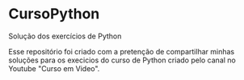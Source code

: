# CursoPython
Solução dos exercícios de Python

Esse repositório foi criado com a pretenção de compartilhar minhas soluções para os execicios do curso de Python criado pelo canal no Youtube "Curso em Video".
